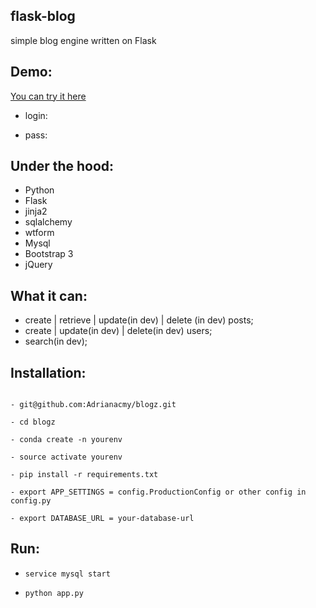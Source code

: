 ## flask-blog

simple blog engine written on Flask

## Demo:

[You can try it here](http://commingsoon)

- login:

- pass:

## Under the hood:

- Python
- Flask
- jinja2 
- sqlalchemy
- wtform
- Mysql
- Bootstrap 3
- jQuery

## What it can:

- create | retrieve | update(in dev) | delete (in dev) posts;
- create | update(in dev) | delete(in dev) users;
- search(in dev);


## Installation:
```

- git@github.com:Adrianacmy/blogz.git

- cd blogz

- conda create -n yourenv

- source activate yourenv

- pip install -r requirements.txt

- export APP_SETTINGS = config.ProductionConfig or other config in config.py

- export DATABASE_URL = your-database-url
```

## Run:

- `service mysql start`

- `python app.py`
